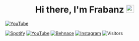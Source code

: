<div align="center">
   <h1>Hi there, I'm Frabanz <img src="https://media.giphy.com/media/hvRJCLFzcasrR4ia7z/giphy.gif" width="25px" alt="wave"> </h1>
</div>

[![YouTube](lofi-frabanz.gif)](https://youtu.be/H6AxCBrF__U)

[![Spotify](https://img.shields.io/badge/Frabanz%20-Spotify-1DB954.svg?style=flat-square&logo=spotify)](https://spoti.fi/3as0GJy)
[![YouTube](https://img.shields.io/badge/Lofi%20Frabanz%20-YouTube-bb0000.svg?style=flat-square&logo=youtube)](https://youtu.be/H6AxCBrF__U)
[![Behnace](https://img.shields.io/badge/Frabanz%20-Behance-053eff.svg?style=flat-square&logo=behance)](https://www.behance.net/franzbartsch)
[![Instagram](https://img.shields.io/badge/Frabanz%20-Instagram-dd2a7b.svg?style=flat-square&logo=instagram)](https://www.instagram.com/fra.banz)
![Visitors](https://visitor-badge.laobi.icu/badge?page_id=frabanz.frabanz)

